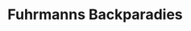 ---
title: "Fuhrmanns Backparadies"
url: /bayreuth/fuhrmanns-backparadies-bruexer-weg/
shop: Bäckerei
---